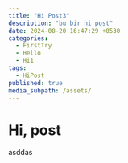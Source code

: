 ```yaml
---
title: "Hi Post3"
description: "bu bir hi post"
date: 2024-08-20 16:47:29 +0530
categories:
  - FirstTry
  - Hello
  - Hi1
tags:
  - HiPost
published: true
media_subpath: /assets/
---
```


# Hi, post
asddas